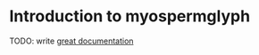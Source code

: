 # Introduction to myospermglyph

TODO: write [great documentation](http://jacobian.org/writing/great-documentation/what-to-write/)
